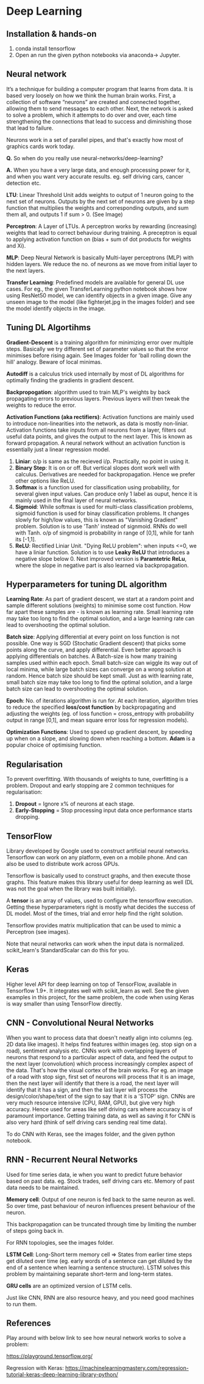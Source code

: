 # Deep Learning

## Installation & hands-on

1. conda install tensorflow
2. Open an run the given python notebooks via anaconda-> Jupyter.

## Neural network

It’s a technique for building a computer program that learns from data. It is based very loosely on how we think the human brain works. First, a collection of software “neurons” are created and connected together, allowing them to send messages to each other. Next, the network is asked to solve a problem, which it attempts to do over and over, each time strengthening the connections that lead to success and diminishing those that lead to failure. 

Neurons work in a set of parallel pipes, and that's exactly how most of graphics cards work today.

**Q.** So when do you really use neural-networks/deep-learning?

**A.** When you have a very large data, and enough processing power for it, and when you want very accurate results. eg. self driving cars, cancer detection etc.

**LTU**: Linear Threshold Unit adds weights to output of 1 neuron going to the next set of neurons. Outputs by the next set of neurons are given by a step function that multiplies the weights and corresponding outputs, and sum them all, and outputs 1 if sum > 0. (See Image) 

**Perceptron**: A Layer of LTUs. A perceptron works by rewarding (increasing) weights that lead to correct behaviour during training. A preceptron is equal to applying activation function on (bias + sum of dot products for weights and Xi). 

**MLP**: Deep Neural Network is basically Multi-layer perceptrons (MLP) with hidden layers. We reduce the no. of neurons as we move from initial layer to the next layers. 

**Transfer Learning**: Predefined models are available for general DL use cases. For eg., the given TransferLearning python notebook shows how using ResNet50 model, we can identify objects in a given image. Give any unseen image to the model (like fighterjet.jpg in the images folder) and see the model identify objects in the image.

## Tuning DL Algortihms

**Gradient-Descent** is a training algorithm for minimizing error over multiple steps. Basically we try different set of parameter values so that the error minimises before rising again. See Images folder for 'ball rolling down the hill' analogy. Beware of local minimas.

**Autodiff** is a calculus trick used internally by most of DL algorithms for optimally finding the gradients in gradient descent.

**Backpropogation**: algorithm used to train MLP's weights by back propagating errors to previous layers. Previous layers will then tweak the weights to reduce the error.

**Activation Functions (aka rectifiers)**: Activation functions are mainly used to introduce non-linearities into the network, as data is mostly non-liniar. Activation functions take inputs from all neurons from a layer, filters out useful data points, and gives the output to the next layer. This is known as forward propagation. A neural network without an activation function is essentially just a linear regression model. 

1. **Liniar**: o/p is same as the recieved i/p. Practically, no point in using it.
2. **Binary Step**: It is on or off. But vertical slopes dont work well with calculus. Derivatives are needed for backpropagation. Hence we prefer other options like ReLU.
3. **Softmax** is a function used for classification using probability, for several given input values. Can produce only 1 label as ouput, hence it is mainly used in the final layer of neural networks.
4. **Sigmoid**: While softmax is used for multi-class classification problems, sigmoid function is used for binay classification problems. It changes slowly for high/low values, this is known as "Vanishing Gradient" problem. Solution is to use 'Tanh' instead of signmoid. RNNs do well with Tanh. o/p of singmoid is probability in range of [0,1], while for tanh its [-1,1].
5. **ReLU**: Rectified Liniar Unit. "Dying ReLU problem": when inputs <=0, we have a liniar function. Solution is to use **Leaky ReLU** that introduces a negative slope below 0. Next improved version is **Paramtetric ReLu**, where the slope in negative part is also learned via backpropagation.


## Hyperparameters for tuning DL algorithm

**Learning Rate**: As part of gradient descent, we start at a random point and sample different solutions (weights) to minimise some cost function. How far apart these samples are - is known as learning rate. Small learning rate may take too long to find the optimal solution, and a large learning rate can lead to overshooting the optimal solution.

**Batch size**: Applying differential at every point on loss function is not possible. One way is SGD (Stochatic Gradient descent) that picks some points along the curve, and apply differential. Even better approach is applying differentials on batches. A Batch-size is how many training samples used within each epoch. Small batch-size can wiggle its way out of local minima, while large batch sizes can converge on a wrong solution at random. Hence batch size should be kept small. Just as with learning rate, small batch size may take too long to find the optimal solution, and a large batch size can lead to overshooting the optimal solution.

**Epoch**: No. of iterations algorithm is run for. At each iteration, algorithm tries to reduce the specified **loss/cost function** by backpropagating and adjusting the weights (eg. of loss function = cross_entropy with probability output in range [0,1], and mean square error loss for regression models).

**Optimization Functions**: Used to speed up gradient descent, by speeding up when on a slope, and slowing down when reaching a bottom. **Adam** is a popular choice of optimising function.

## Regularisation

To prevent overfitting. With thousands of weights to tune, overfitting is a problem. Dropout and early stopping are 2 common techniques for regularisation:

1. **Dropout** = Ignore x% of neurons at each stage.
2. **Early-Stopping** = Stop processing input data once performance starts dropping.

## TensorFlow
Library developed by Google used to construct artificial neural networks. Tensorflow can work on any platform, even on a mobile phone. And can also be used to distribute work across GPUs.

Tensorflow is basically used to construct graphs, and then execute those graphs. This feature makes this library useful for deep learning as well (DL was not the goal when the library was built initially).

A **tensor** is an array of values, used to configure the tensorflow execution. Getting these hyperparameters right is mostly what decides the success of DL model. Most of the times, trial and error help find the right solution.

Tensorflow provides matrix multiplication that can be used to mimic a Perceptron (see images).

Note that neural networks can work when the input data is normalized. scikit_learn's StandardScalar can do this for you. 

## Keras

Higher level API for deep learning on top of TensorFlow, available in Tensorflow 1.9+. It integrates well with scikit_learn as well. See the given examples in this project, for the same problem, the code when using Keras is way smaller than using TensorFlow directly.

## CNN - Convolutional Neural Networks

When you want to process data that doesn't neatly align into columns (eg. 2D data like images). It helps find features within images (eg. stop sign on a road), sentiment analysis etc. CNNs work with overlapping layers of neurons that respond to a particular aspect of data, and feed the output to the next layer (convolution) which process increasingly complex aspect of the data. That's how the visual cortex of the brain works. For eg. an image of a road with stop sign, first set of neurons will process that it is an image, then the next layer will identify that there is a road, the next layer will identify that it has a sign, and then the last layer will process the design/color/shape/text of the sign to say that it is a 'STOP' sign. CNNs are very much resource intensive (CPU, RAM, GPU), but give very high accuracy. Hence used for areas like self driving cars where accuracy is of paramount importance. Getting training data, as well as saving it for CNN is also very hard (think of self driving cars sending real time data).

To do CNN with Keras, see the images folder, and the given python notebook.

## RNN - Recurrent Neural Networks

Used for time series data, ie when you want to predict future behavior based on past data. eg. Stock trades, self driving cars etc. Memory of past data needs to be maintained.

**Memory cell**: Output of one neuron is fed back to the same neuron as well. So over time, past behaviour of neuron influences present behaviour of the neuron.

This backpropagation can be truncated through time by limiting the number of steps going back in.

For RNN topologies, see the images folder.

**LSTM Cell**: Long-Short term memory cell => States from earlier time steps get diluted over time (eg. early words of a sentence can get diluted by the end of a sentence when learning a sentence structure). LSTM solves this problem by maintaining separate short-term and long-term states. 

**GRU cells** are an optimized version of LSTM cells.

Just like CNN, RNN are also resource heavy, and you need good machines to run them.



## References

Play around with below link to see how neural network works to solve a problem:

https://playground.tensorflow.org/

Regression with Keras:
https://machinelearningmastery.com/regression-tutorial-keras-deep-learning-library-python/